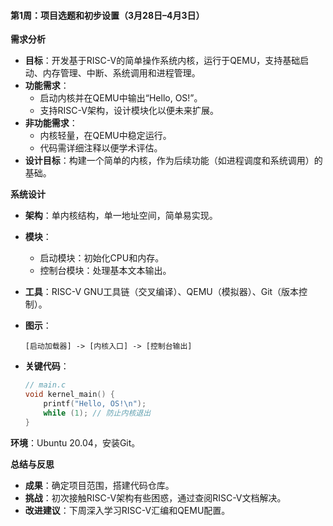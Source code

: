 
#### 第1周：项目选题和初步设置（3月28日–4月3日）

**需求分析**

- **目标**：开发基于RISC-V的简单操作系统内核，运行于QEMU，支持基础启动、内存管理、中断、系统调用和进程管理。
- **功能需求**：
  - 启动内核并在QEMU中输出“Hello, OS!”。
  - 支持RISC-V架构，设计模块化以便未来扩展。
- **非功能需求**：
  - 内核轻量，在QEMU中稳定运行。
  - 代码需详细注释以便学术评估。
- **设计目标**：构建一个简单的内核，作为后续功能（如进程调度和系统调用）的基础。

**系统设计**

- **架构**：单内核结构，单一地址空间，简单易实现。

- **模块**：

  - 启动模块：初始化CPU和内存。
  - 控制台模块：处理基本文本输出。

- **工具**：RISC-V GNU工具链（交叉编译）、QEMU（模拟器）、Git（版本控制）。

- **图示**：

  ```
  [启动加载器] -> [内核入口] -> [控制台输出]
  ```


- **关键代码**：

  ```c
  // main.c
  void kernel_main() {
      printf("Hello, OS!\n");
      while (1); // 防止内核退出
  }
  ```

**环境**：Ubuntu 20.04，安装Git。

**总结与反思**

- **成果**：确定项目范围，搭建代码仓库。
- **挑战**：初次接触RISC-V架构有些困惑，通过查阅RISC-V文档解决。
- **改进建议**：下周深入学习RISC-V汇编和QEMU配置。